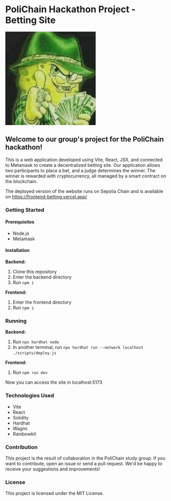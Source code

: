 # PoliChain Hackathon Project - Betting Site

![alt text](./bob.jpg)

## Welcome to our group's project for the PoliChain hackathon! 

This is a web application developed using Vite, React, JSX, and connected to Metamask to create a decentralized betting site. Our application allows two participants to place a bet, and a judge determines the winner. The winner is rewarded with cryptocurrency, all managed by a smart contract on the blockchain.

The deployed version of the website runs on Sepolia Chain and is available on https://frontend-betting.vercel.app/

### Getting Started

#### Prerequisites

- Node.js
- Metamask

#### Installation

**Backend:**

1. Clone this repository
2. Enter the backend directory
3. Run `npm i`

**Frontend:**

1. Enter the frontend directory
2. Run `npm i`

### Running

**Backend:**

1. Run `npx hardhat node`
2. In another terminal, run `npx hardhat run --network localhost ./scripts/deploy.js`

**Frontend:**

1. Run `npm run dev`

Now you can access the site in localhost:5173

### Technologies Used

- Vite
- React
- Solidity
- Hardhat
- Wagmi
- Rainbowkit

### Contribution

This project is the result of collaboration in the PoliChain study group. If you want to contribute, open an issue or send a pull request. We'd be happy to receive your suggestions and improvements!

### License

This project is licensed under the MIT License.

